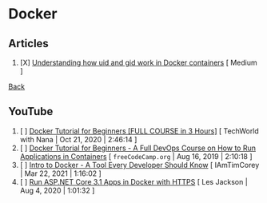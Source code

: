 # Docker

## Articles
1. [X] [Understanding how uid and gid work in Docker containers](https://medium.com/@mccode/understanding-how-uid-and-gid-work-in-docker-containers-c37a01d01cf) [ Medium ]

[Back](./README.md)

## YouTube
1. [ ] [Docker Tutorial for Beginners [FULL COURSE in 3 Hours]](https://www.youtube.com/watch?v=3c-iBn73dDE) [ TechWorld with Nana | Oct 21, 2020 | 2:46:14 ]
1. [ ] [Docker Tutorial for Beginners - A Full DevOps Course on How to Run Applications in Containers](https://www.youtube.com/watch?v=fqMOX6JJhGo) [ `freeCodeCamp.org` | Aug 16, 2019 | 2:10:18 ]
1. [ ] [Intro to Docker - A Tool Every Developer Should Know](https://www.youtube.com/watch?v=WcQ3-M4-jik) [ IAmTimCorey | Mar 22, 2021 | 1:16:02 ]
1. [ ] [Run ASP.NET Core 3.1 Apps in Docker with HTTPS](https://www.youtube.com/watch?v=lcaDDxJv260) [ Les Jackson | Aug 4, 2020 | 1:01:32 ]
